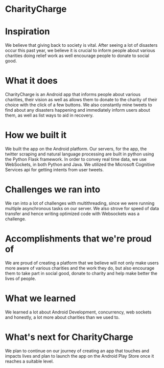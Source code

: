 # CharityCharge


# Inspiration 

We believe that giving back to society is vital. After seeing a lot of disasters occur this past year, we believe it is crucial to inform people about various charities doing relief work as well encourage people to donate to social good.

# What it does

CharityCharge is an Android app that informs people about various charities, their vision as well as allows them to donate to the charity of their choice with the click of a few buttons. We also constantly mine tweets to find about any disasters happening and immediately inform users about them, as well as list ways to aid in recovery.

# How we built it

We built the app on the Android platform. Our servers, for the app, the twitter scraping and natural language processing are built in python using the Python Flask framework. In order to convey real time data, we use WebSockets, in both Python and Java. We utilized the Microsoft Cognitive Services api for getting intents from user tweets.

# Challenges we ran into

We ran into a lot of challenges with multithreading, since we were running multiple asynchronous tasks on our server. We also strove for speed of data transfer and hence writing optimized code with Websockets was a challenge.

# Accomplishments that we're proud of

We are proud of creating a platform that we believe will not only make users more aware of various charities and the work they do, but also encourage them to take part in social good, donate to charity and help make better the lives of people.

# What we learned

We learned a lot about Android Development, concurrency, web sockets and honestly, a lot more about charities than we used to.

# What's next for CharityCharge

We plan to continue on our journey of creating an app that touches and impacts lives and plan to launch the app on the Android Play Store once it reaches a suitable level.
